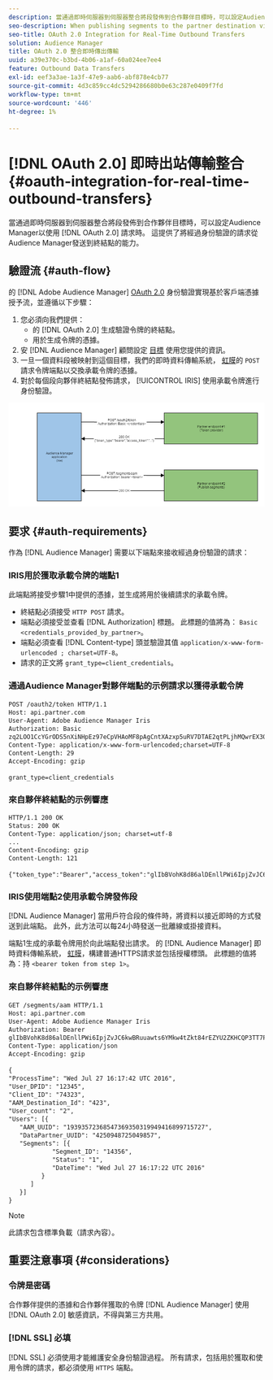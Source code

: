 ```yaml
---
description: 當通過即時伺服器到伺服器整合將段發佈到合作夥伴目標時，可以設定Audience Manager，以便在發出請求時使用OAuth 2.0進行身份驗證。 這提供了將經過身份驗證的請求從Audience Manager發送到終結點的能力。
seo-description: When publishing segments to the partner destination via a realtime server-to-server integration, Audience Manager can be set up to authenticate using OAuth 2.0 when making the requests. This presents the ability to issue authenticated requests from Audience Manager to your endpoint.
seo-title: OAuth 2.0 Integration for Real-Time Outbound Transfers
solution: Audience Manager
title: OAuth 2.0 整合即時傳出傳輸
uuid: a39e370c-b3bd-4b06-a1af-60a024ee7ee4
feature: Outbound Data Transfers
exl-id: eef3a3ae-1a3f-47e9-aab6-abf878e4cb77
source-git-commit: 4d3c859cc4dc5294286680b0e63c287e0409f7fd
workflow-type: tm+mt
source-wordcount: '446'
ht-degree: 1%

---
```


# [!DNL OAuth 2.0] 即時出站傳輸整合{#oauth-integration-for-real-time-outbound-transfers}

當通過即時伺服器到伺服器整合將段發佈到合作夥伴目標時，可以設定Audience Manager以使用 [!DNL OAuth 2.0] 請求時。 這提供了將經過身份驗證的請求從Audience Manager發送到終結點的能力。

## 驗證流 {#auth-flow}

的 [!DNL Adobe Audience Manager] [OAuth 2.0](https://tools.ietf.org/html/rfc6749#section-4.4) 身份驗證實現基於客戶端憑據授予流，並遵循以下步驟：

1. 您必須向我們提供：
   * 的 [!DNL OAuth 2.0] 生成驗證令牌的終結點。
   * 用於生成令牌的憑據。
1. 安 [!DNL Audience Manager] 顧問設定 [目標](../../../features/destinations/destinations.md) 使用您提供的資訊。
1. 一旦一個資料段被映射到這個目標，我們的即時資料傳輸系統， [虹膜](../../../reference/system-components/components-data-action.md#iris)的 `POST` 請求令牌端點以交換承載令牌的憑據。
1. 對於每個段向夥伴終結點發佈請求， [!UICONTROL IRIS] 使用承載令牌進行身份驗證。

![](assets/oauth2-iris.png)

## 要求 {#auth-requirements}

作為 [!DNL Audience Manager] 需要以下端點來接收經過身份驗證的請求：

### IRIS用於獲取承載令牌的端點1

此端點將接受步驟1中提供的憑據，並生成將用於後續請求的承載令牌。

* 終結點必須接受 `HTTP POST` 請求。
* 端點必須接受並查看 [!DNL Authorization] 標題。 此標題的值將為： `Basic <credentials_provided_by_partner>`。
* 端點必須查看 [!DNL Content-type] 頭並驗證其值 `application/x-www-form-urlencoded ; charset=UTF-8`。
* 請求的正文將 `grant_type=client_credentials`。

### 通過Audience Manager對夥伴端點的示例請求以獲得承載令牌

```
POST /oauth2/token HTTP/1.1
Host: api.partner.com
User-Agent: Adobe Audience Manager Iris
Authorization: Basic zq2LOO1CcYGrODS5nXiNHpEz97eCpVHAoMF8pAgCntXAzxp5uRV7DTAE2qtPLjhMQwrEX3O6MHV4S
Content-Type: application/x-www-form-urlencoded;charset=UTF-8
Content-Length: 29
Accept-Encoding: gzip
  
grant_type=client_credentials
```

### 來自夥伴終結點的示例響應

```
HTTP/1.1 200 OK
Status: 200 OK
Content-Type: application/json; charset=utf-8
...
Content-Encoding: gzip
Content-Length: 121
  
{"token_type":"Bearer","access_token":"glIbBVohK8d86alDEnllPWi6IpjZvJC6kwBRuuawts6YMkw4tZkt84rEZYU2ZKHCQP3TT7PnzCQPI0yY"}
```

### IRIS使用端點2使用承載令牌發佈段

[!DNL Audience Manager] 當用戶符合段的條件時，將資料以接近即時的方式發送到此端點。 此外，此方法可以每24小時發送一批離線或掛接資料。

端點1生成的承載令牌用於向此端點發出請求。 的 [!DNL Audience Manager] 即時資料傳輸系統， [虹膜](../../../reference/system-components/components-data-action.md#iris)，構建普通HTTPS請求並包括授權標頭。 此標題的值將為：持 `<bearer token from step 1>`。

### 來自夥伴終結點的示例響應

```
GET /segments/aam HTTP/1.1
Host: api.partner.com
User-Agent: Adobe Audience Manager Iris
Authorization: Bearer glIbBVohK8d86alDEnllPWi6IpjZvJC6kwBRuuawts6YMkw4tZkt84rEZYU2ZKHCQP3TT7PnzCQPI0yY
Content-Type: application/json
Accept-Encoding: gzip
   
{
"ProcessTime": "Wed Jul 27 16:17:42 UTC 2016",
"User_DPID": "12345",
"Client_ID": "74323",
"AAM_Destination_Id": "423",
"User_count": "2",
"Users": [{
   "AAM_UUID": "19393572368547369350319949416899715727",
   "DataPartner_UUID": "4250948725049857",
   "Segments": [{
            "Segment_ID": "14356",
            "Status": "1",
            "DateTime": "Wed Jul 27 16:17:22 UTC 2016"
         }
      ]
   }]
}
```

>[!NOTE]
>
>此請求包含標準負載（請求內容）。

## 重要注意事項 {#considerations}

### 令牌是密碼

合作夥伴提供的憑據和合作夥伴獲取的令牌 [!DNL Audience Manager] 使用 [!DNL OAuth 2.0] 敏感資訊，不得與第三方共用。

### [!DNL SSL] 必填

[!DNL SSL] 必須使用才能維護安全身份驗證過程。 所有請求，包括用於獲取和使用令牌的請求，都必須使用 `HTTPS` 端點。
